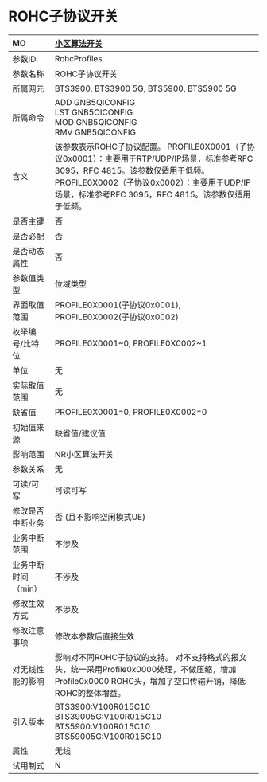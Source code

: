 # ROHC子协议开关<table><thread><tr><th align = "left">MO</th><th align = "left"><a href = "index.html#ROHC子协议开关-11">小区算法开关</a></td></tr></thread><tbody><tr><td>参数ID</td><td>RohcProfiles</td></tr><tr><td>参数名称</td><td>ROHC子协议开关</td></tr><tr><td>所属网元</td><td>BTS3900, BTS3900 5G, BTS5900, BTS5900 5G</td></tr><tr><td>所属命令</td><td>ADD GNB5QICONFIG<br>LST GNB5OICONFIG<br>MOD GNB5QICONFIG<br>RMV GNB5QICONFIG</td></tr><tr><td>含义</td><td>该参数表示ROHC子协议配置。
PROFILE0X0001（子协议0x0001）：主要用于RTP/UDP/IP场景，标准参考RFC 3095，RFC 4815。该参数仅适用于低频。
PROFILE0X0002（子协议0x0002）：主要用于UDP/IP场景，标准参考RFC 3095，RFC 4815。该参数仅适用于低频。</td></tr><tr><td>是否主键</td><td>否</td></tr><tr><td>是否必配</td><td>否</td></tr><tr><td>是否动态属性</td><td>否</td></tr><tr><td>参数值类型</td><td>位域类型</td></tr><tr><td>界面取值范围</td><td>PROFILE0X0001(子协议0x0001), PROFILE0X0002(子协议0x0002)</td></tr><tr><td>枚举编号/比特位</td><td>PROFILE0X0001~0, PROFILE0X0002~1</td></tr><tr><td>单位</td><td>无</td></tr><tr><td>实际取值范围</td><td>无</td></tr><tr><td>缺省值</td><td>PROFILE0X0001=0, PROFILE0X0002=0</td></tr><tr><td>初始值来源</td><td>缺省值/建议值</td></tr><tr><td>影响范围</td><td>NR小区算法开关</td></tr><tr><td>参数关系</td><td>无</td></tr><tr><td>可读/可写</td><td>可读可写</td></tr><tr><td>修改是否中断业务</td><td>否 (且不影响空闲模式UE)</td></tr><tr><td>业务中断范围</td><td>不涉及</td></tr><tr><td>业务中断时间（min）</td><td>不涉及</td></tr><tr><td>修改生效方式</td><td>不涉及</td></tr><tr><td>修改注意事项</td><td>修改本参数后直接生效</td></tr><tr><td>对无线性能的影响</td><td>影响对不同ROHC子协议的支持。 对不支持格式的报文头，统一采用Profile0x0000处理，不做压缩，增加Profile0x0000 ROHC头，增加了空口传输开销，降低ROHC的整体增益。</td></tr><tr><td>引入版本</td><td>BTS3900:V100R015C10<br>BTS39005G:V100R015C10<br>BTS5900:V100R015C10<br>BTS59005G:V100R015C10</td></tr><tr><td>属性</td><td>无线</td></tr><tr><td>试用制式</td><td>N</td></tr></tbody></table>